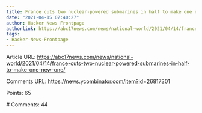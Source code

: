 ```yaml
---
title: France cuts two nuclear-powered submarines in half to make one new one
date: "2021-04-15 07:40:27"
author: Hacker News Frontpage
authorlink: https://abc17news.com/news/national-world/2021/04/14/france-cuts-two-nuclear-powered-submarines-in-half-to-make-one-new-one/
tags:
- Hacker-News-Frontpage
---
```


<p>Article URL: <a href="https://abc17news.com/news/national-world/2021/04/14/france-cuts-two-nuclear-powered-submarines-in-half-to-make-one-new-one/">https://abc17news.com/news/national-world/2021/04/14/france-cuts-two-nuclear-powered-submarines-in-half-to-make-one-new-one/</a></p>
<p>Comments URL: <a href="https://news.ycombinator.com/item?id=26817301">https://news.ycombinator.com/item?id=26817301</a></p>
<p>Points: 65</p>
<p># Comments: 44</p>
